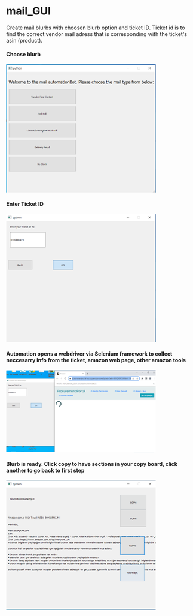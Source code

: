 # mail_GUI 

Create mail blurbs with choosen blurb option and ticket ID. Ticket id is to find the correct vendor mail adress that is corresponding with the ticket's asin (product).

#### Choose blurb

<img src="images/1.png" width="400">

#### Enter Ticket ID

<img src="images/2.png" width="400">

#### Automation opens a webdriver via Selenium framework to collect neccesarry info from the ticket, amazon web page, other amazon tools

<img src="images/3.png" width="400">

#### Blurb is ready. Click copy to have sections in your copy board, click another to go back to first step

<img src="images/4.png" width="400">

